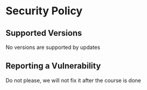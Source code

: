 # Security Policy

## Supported Versions

No versions are supported by updates

## Reporting a Vulnerability

Do not please, we will not fix it after the course is done
